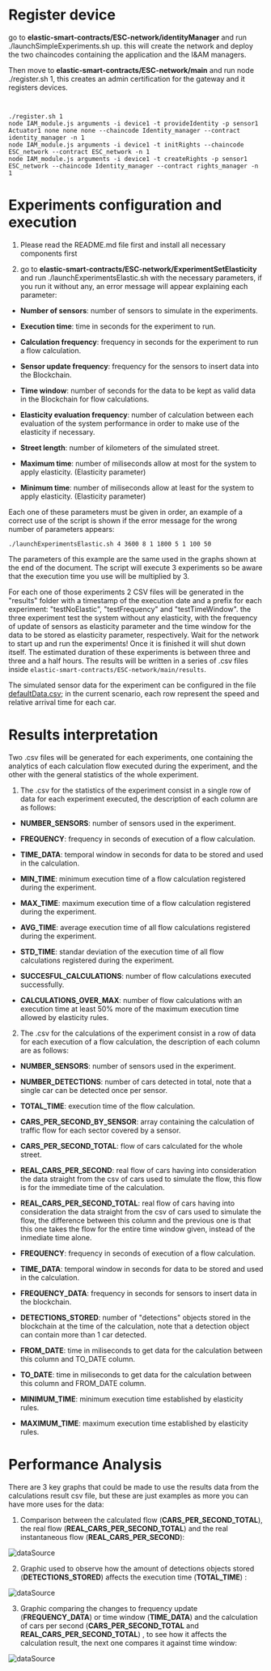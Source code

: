 # Register device

go to **elastic-smart-contracts/ESC-network/identityManager** and run ./launchSimpleExperiments.sh up. this will create the network and deploy the two chaincodes containing the application and the I&AM managers. 

Then move to **elastic-smart-contracts/ESC-network/main** and run node ./register.sh 1, this creates an admin certification for the gateway and it registers devices.


```


./register.sh 1
node IAM_module.js arguments -i device1 -t provideIdentity -p sensor1 Actuator1 none none none --chaincode Identity_manager --contract identity_manager -n 1
node IAM_module.js arguments -i device1 -t initRights --chaincode ESC_network --contract ESC_network -n 1
node IAM_module.js arguments -i device1 -t createRights -p sensor1 ESC_network --chaincode Identity_manager --contract rights_manager -n 1

```




# Experiments configuration and execution

1. Please read the README.md file first and install all necessary components first

2. go to **elastic-smart-contracts/ESC-network/ExperimentSetElasticity** and run ./launchExperimentsElastic.sh with the necessary parameters, if you run it without any, an error message will appear explaining each parameter:

- **Number of sensors**: number of sensors to simulate in the experiments.

- **Execution time**: time in seconds for the experiment to run.

- **Calculation frequency**: frequency in seconds for the experiment to run a flow calculation.

- **Sensor update frequency**: frequency for the sensors to insert data into the Blockchain.

- **Time window**: number of seconds for the data to be kept as valid data in the Blockchain for flow calculations.

- **Elasticity evaluation frequency**: number of calculation between each evaluation of the system performance in order to make use of the elasticity if necessary.

- **Street length**: number of kilometers of the simulated street.

- **Maximum time**: number of miliseconds allow at most for the system to apply elasticity. (Elasticity parameter)

- **Minimum time**: number of miliseconds allow at least for the system to apply elasticity. (Elasticity parameter)

Each one of these parameters must be given in order, an example of a correct use of the script is shown if the error message for the wrong number of parameters appears:

```
./launchExperimentsElastic.sh 4 3600 8 1 1800 5 1 100 50
```

The parameters of this example are the same used in the graphs shown at the end of the document. The script will execute 3 experiments so be aware that the execution time you use will be multiplied by 3.

For each one of those experiments 2 CSV files will be generated in the "results" folder with a timestamp of the execution date and a prefix for each experiment: "testNoElastic", "testFrequency" and "testTimeWindow". the three experiment test the system without any elasticity, with the frequency of update of sensors as elasticity parameter and the time window for the data to be stored as elasticity parameter, respectively.
Wait for the network to start up and run the experiments! Once it is finished it will shut down itself. The estimated duration of these experiments is between three and three and a half hours. The results will be written in a series of .csv files inside ``elastic-smart-contracts/ESC-network/main/results``.

The simulated sensor data for the experiment can be configured in the file [defaultData.csv](https://github.com/isa-group/elastic-smart-contracts/blob/master/ESC_network/main/defaultData.csv); in the current scenario, each row represent the speed and relative arrival time for each car.  

# Results interpretation

Two .csv files will be generated for each experiments, one containing the analytics of each calculation flow executed during the experiment, and the other with the general statistics of the whole experiment.

1. The .csv for the statistics of the experiment consist in a single row of data for each experiment executed, the description of each column are as follows:

- **NUMBER_SENSORS**: number of sensors used in the experiment.

- **FREQUENCY**: frequency in seconds of execution of a flow calculation.

- **TIME_DATA**: temporal window in seconds for data to be stored and used in the calculation.

- **MIN_TIME**: minimum execution time of a flow calculation registered during the experiment.

- **MAX_TIME**: maximum execution time of a flow calculation registered during the experiment.

- **AVG_TIME**: average execution time of all flow calculations registered during the experiment.

- **STD_TIME**: standar deviation of the execution time of all flow calculations registered during the experiment.

- **SUCCESFUL_CALCULATIONS**: number of flow calculations executed successfully.

- **CALCULATIONS_OVER_MAX**: number of flow calculations with an execution time at least 50% more of the maximum execution time allowed by elasticity rules.

2. The .csv for the calculations of the experiment consist in a row of data for each execution of a flow calculation, the description of each column are as follows:

- **NUMBER_SENSORS**: number of sensors used in the experiment.

- **NUMBER_DETECTIONS**: number of cars detected in total, note that a single car can be detected once per sensor.

- **TOTAL_TIME**: execution time of the flow calculation.

- **CARS_PER_SECOND_BY_SENSOR**: array containing the calculation of traffic flow for each sector covered by a sensor.

- **CARS_PER_SECOND_TOTAL**: flow of cars calculated for the whole street.

- **REAL_CARS_PER_SECOND**: real flow of cars having into consideration the data straight from the csv of cars used to simulate the flow, this flow is for the immediate time of the calculation.

- **REAL_CARS_PER_SECOND_TOTAL**: real flow of cars having into consideration the data straight from the csv of cars used to simulate the flow, the difference between this column and the previous one is that this one takes the flow for the entire time window given, instead of the inmediate time alone.

- **FREQUENCY**: frequency in seconds of execution of a flow calculation.

- **TIME_DATA**: temporal window in seconds for data to be stored and used in the calculation.

- **FREQUENCY_DATA**: frequency in seconds for sensors to insert data in the blockchain.

- **DETECTIONS_STORED**: number of "detections" objects stored in the blockchain at the time of the calculation, note that a detection object can contain more than 1 car detected.

- **FROM_DATE**: time in miliseconds to get data for the calculation between this column and TO_DATE column.

- **TO_DATE**: time in miliseconds to get data for the calculation between this column and FROM_DATE column.

- **MINIMUM_TIME**: minimum execution time established by elasticity rules.

- **MAXIMUM_TIME**: maximum execution time established by elasticity rules.

# Performance Analysis

There are 3 key graphs that could be made to use the results data from the calculations result csv file, but these are just examples as more you can have more uses for the data:

1. Comparison between the calculated flow (**CARS_PER_SECOND_TOTAL**), the real flow (**REAL_CARS_PER_SECOND_TOTAL**) and the real instantaneous flow (**REAL_CARS_PER_SECOND**):

![dataSource](images/graph1.png)

2. Graphic used to observe how the amount of detections objects stored (**DETECTIONS_STORED**) affects the execution time (**TOTAL_TIME**) :

![dataSource](images/graph2.png)

3. Graphic comparing the changes to frequency update (**FREQUENCY_DATA**) or time window (**TIME_DATA**) and the calculation of cars per second (**CARS_PER_SECOND_TOTAL** and **REAL_CARS_PER_SECOND_TOTAL**) , to see how it affects the calculation  result, the next one compares it against time window:

![dataSource](images/graph3.png)

